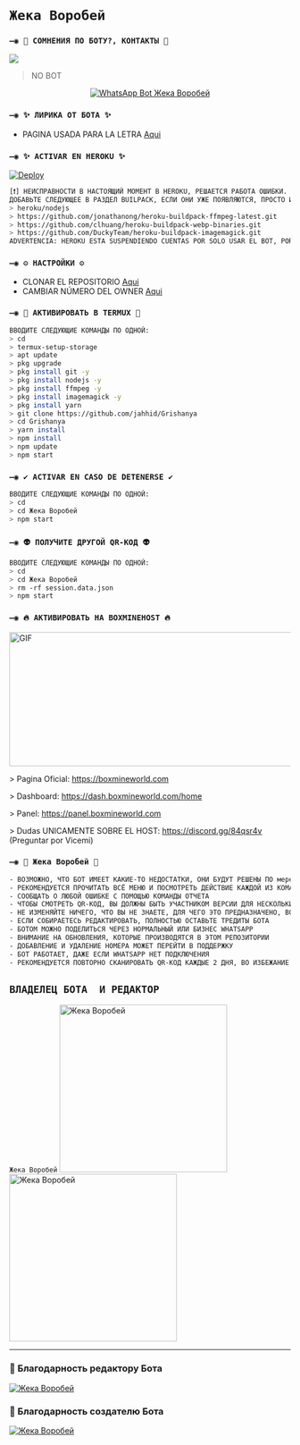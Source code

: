 # `Жека Воробей `

### `—◉ 👑 СОМНЕНИЯ ПО БОТУ?, КОНТАКТЫ 👑`
<a href="http://wa.me/7977" target="blank"><img src="https://img.shields.io/badge/Жека Воробей-25D366?style=for-the-badge&logo=whatsapp&logoColor=white" /></a>
> NO BOT
<p align="center">
<a href="#"><img title="WhatsApp Bot Жека Воробей" src="https://img.shields.io/badge/Жека Воробей BOT BY Жека Воробей-green?colorA=%23ff0000&colorB=%23017e40&style=for-the-badge"></a>
</p>

### `—◉ ✨ ЛИРИКА ОТ БОТА ✨`
- PAGINA USADA PARA LA LETRA [Aqui](https://smiley.cool/es/weirdmaker.php)

### `—◉ ✨ ACTIVAR EN HEROKU ✨`
[![Deploy](https://www.herokucdn.com/deploy/button.svg)](https://heroku.com/deploy?template=https://github.com/jahhid/Grishanya)
```bash
[❗] НЕИСПРАВНОСТИ В НАСТОЯЩИЙ МОМЕНТ В HEROKU, РЕШАЕТСЯ РАБОТА ОШИБКИ.
ДОБАВЬТЕ СЛЕДУЮЩЕЕ В РАЗДЕЛ BUILPACK, ЕСЛИ ОНИ УЖЕ ПОЯВЛЯЮТСЯ, ПРОСТО ИГНОРИРУЙТЕ ЭТУ ЧАСТЬ:
> heroku/nodejs
> https://github.com/jonathanong/heroku-buildpack-ffmpeg-latest.git
> https://github.com/clhuang/heroku-buildpack-webp-binaries.git
> https://github.com/DuckyTeam/heroku-buildpack-imagemagick.git
ADVERTENCIA: HEROKU ESTA SUSPENDIENDO CUENTAS POR SOLO USAR EL BOT, POR AHORA NO ES RECOMENDABLE USAR EL BOT EN HEROKU!
```

### `—◉ ⚙️ НАСТРОЙКИ ⚙️`
- CLONAR EL REPOSITORIO [Aqui](https://github.com/jahhid/Grishanya/fork)
- CAMBIAR NÚMERO DEL OWNER [Aqui](https://github.com/jahhid/Grishanya/blob/master/config.js)

### `—◉ 👾 АКТИВИРОВАТЬ В TERMUX 👾`
```bash
ВВОДИТЕ СЛЕДУЮЩИЕ КОМАНДЫ ПО ОДНОЙ:
> cd
> termux-setup-storage
> apt update 
> pkg upgrade 
> pkg install git -y
> pkg install nodejs -y
> pkg install ffmpeg -y
> pkg install imagemagick -y
> pkg install yarn
> git clone https://github.com/jahhid/Grishanya
> cd Grishanya
> yarn install 
> npm install
> npm update
> npm start
```

### `—◉ ✔️ ACTIVAR EN CASO DE DETENERSE ✔️`
```bash
ВВОДИТЕ СЛЕДУЮЩИЕ КОМАНДЫ ПО ОДНОЙ:
> cd 
> cd Жека Воробей
> npm start
```

### `—◉ 👽 ПОЛУЧИТЕ ДРУГОЙ QR-КОД 👽`
```bash
ВВОДИТЕ СЛЕДУЮЩИЕ КОМАНДЫ ПО ОДНОЙ:
> cd 
> cd Жека Воробей
> rm -rf session.data.json
> npm start
```

### `—◉ 🔥 АКТИВИРОВАТЬ НА BOXMINEHOST 🔥`
<img src="https://64.media.tumblr.com/2539d481fd5f91c2a9748fdf18c17375/tumblr_n9y114IdTc1sxpnovo1_500.gifv" alt="GIF" width="520" height="240"/>
<p>> Pagina Oficial:
<a href="https://boxmineworld.com">https://boxmineworld.com</a>
<p>> Dashboard:
<a href="https://dash.boxmineworld.com/home">https://dash.boxmineworld.com/home</a>
<p>> Panel:
<a href="https://panel.boxmineworld.com">https://panel.boxmineworld.com</a>
<p>> Dudas UNICAMENTE SOBRE EL HOST:
<a href="https://discord.gg/84qsr4v">https://discord.gg/84qsr4v</a> (Preguntar por Vicemi)
</p>

### `—◉ 📝 Жека Воробей 📝`
```bash
- ВОЗМОЖНО, ЧТО БОТ ИМЕЕТ КАКИЕ-ТО НЕДОСТАТКИ, ОНИ БУДУТ РЕШЕНЫ ПО мере их обнаружения
- РЕКОМЕНДУЕТСЯ ПРОЧИТАТЬ ВСЁ МЕНЮ И ПОСМОТРЕТЬ ДЕЙСТВИЕ КАЖДОЙ ИЗ КОМАНД
- СООБЩАТЬ О ЛЮБОЙ ОШИБКЕ С ПОМОЩЬЮ КОМАНДЫ ОТЧЕТА
- ЧТОБЫ СМОТРЕТЬ QR-КОД, ВЫ ДОЛЖНЫ БЫТЬ УЧАСТНИКОМ ВЕРСИИ ДЛЯ НЕСКОЛЬКИХ УСТРОЙСТВ (БЕТА) WHATSAPP
- НЕ ИЗМЕНЯЙТЕ НИЧЕГО, ЧТО ВЫ НЕ ЗНАЕТЕ, ДЛЯ ЧЕГО ЭТО ПРЕДНАЗНАЧЕНО, ВО ИЗБЕЖАНИЕ ПРОБЛЕМ ИЛИ ОШИБОК
- ЕСЛИ СОБИРАЕТЕСЬ РЕДАКТИРОВАТЬ, ПОЛНОСТЬЮ ОСТАВЬТЕ ТРЕДИТЫ БОТА
- БОТОМ МОЖНО ПОДЕЛИТЬСЯ ЧЕРЕЗ НОРМАЛЬНЫЙ ИЛИ БИЗНЕС WHATSAPP
- ВНИМАНИЕ НА ОБНОВЛЕНИЯ, КОТОРЫЕ ПРОИЗВОДЯТСЯ В ЭТОМ РЕПОЗИТОРИИ
- ДОБАВЛЕНИЕ И УДАЛЕНИЕ НОМЕРА МОЖЕТ ПЕРЕЙТИ В ПОДДЕРЖКУ
- БОТ РАБОТАЕТ, ДАЖЕ ЕСЛИ WHATSAPP НЕТ ПОДКЛЮЧЕНИЯ
- РЕКОМЕНДУЕТСЯ ПОВТОРНО СКАНИРОВАТЬ QR-КОД КАЖДЫЕ 2 ДНЯ, ВО ИЗБЕЖАНИЕ ПРОБЛЕМ ИЛИ ОШИБОК
```

## `ВЛАДЕЛЕЦ БОТА  И РЕДАКТОР` 
`Жека Воробей`
<a href="https://github.com/jahhid"><img src="https://github.com/jahhid.png" width="300" height="300" alt="Жека Воробей"/></a>
<a href="https://c.tenor.com/zaX4cvQopRQAAAAC/civil-war-winter-soldier.gif"><img src="https://i.pinimg.com/originals/2e/cb/c3/2ecbc3011b6ae1d8e5c669fb09c2cbda.gif" width="300" height="300" alt="Жека Воробей"/></a>

----

### 🌟 Благодарность редактору Бота
 
[![Жека Воробей](https://github.com/jahhid.png?size=100)](https://github.com/jahhid) 

### 🌟 Благодарность создателю Бота
 
[![Жека Воробей](https://i.pinimg.com/originals/e4/c9/64/e4c964502d47de6acee11b504d8d2c9c.gif?size=100)](https://github.com/jahhid) 

